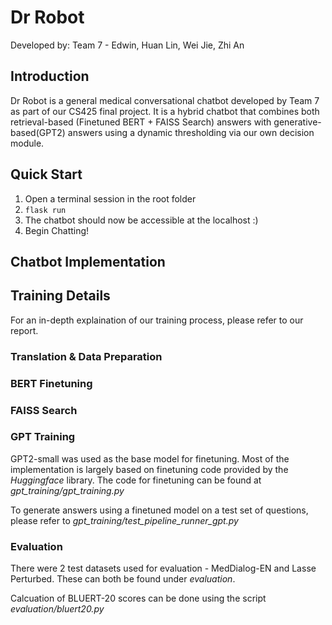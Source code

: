 # Dr Robot

Developed by: Team 7 - Edwin, Huan Lin, Wei Jie, Zhi An

## Introduction
Dr Robot is a general medical conversational chatbot developed by Team 7 as part of our CS425 final project. It is a hybrid chatbot that combines both retrieval-based (Finetuned BERT + FAISS Search) answers with generative-based(GPT2) answers using a dynamic thresholding via our own decision module.

## Quick Start
1. Open a terminal session in the root folder
2. ```flask run```
3. The chatbot should now be accessible at the localhost :)
4. Begin Chatting!

## Chatbot Implementation


## Training Details
For an in-depth explaination of our training process, please refer to our report.

### Translation & Data Preparation

### BERT Finetuning

### FAISS Search

### GPT Training
GPT2-small was used as the base model for finetuning. Most of the implementation is largely based on finetuning code provided by the *Huggingface* library. The code for finetuning can be found at *gpt_training/gpt_training.py*

To generate answers using a finetuned model on a test set of questions, please refer to *gpt_training/test_pipeline_runner_gpt.py*

### Evaluation
There were 2 test datasets used for evaluation - MedDialog-EN and Lasse Perturbed. These can both be found under *evaluation*. 

Calcuation of BLUERT-20 scores can be done using the script *evaluation/bluert20.py*


